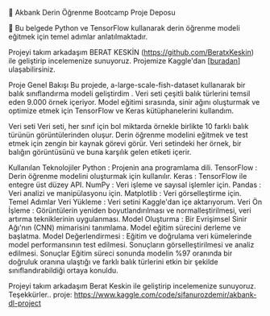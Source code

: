 🚀 Akbank Derin Öğrenme Bootcamp Proje Deposu

📝 Bu belgede Python ve TensorFlow kullanarak derin öğrenme modeli eğitmek için temel adımlar anlatılmaktadır.

Projeyi takım arkadaşım BERAT KESKİN (https://github.com/BeratxKeskin) ile geliştirip incelemenize sunuyoruz. 
Projemize Kaggle'dan [[buradan](https://www.kaggle.com/code/sifanurozdemir/akbank-dl-project)] ulaşabilirsiniz.

Proje Genel Bakışı
Bu projede, a-large-scale-fish-dataset kullanarak bir balık sınıflandırma modeli geliştirdim . Veri seti çeşitli balık türlerini temsil eden 9.000 örnek içeriyor. Model eğitimi sırasında, sinir ağını oluşturmak ve optimize etmek için TensorFlow ve Keras kütüphanelerini kullandım.

Veri seti
Veri seti, her sınıf için bol miktarda örnekle birlikte 10 farklı balık türünün görüntülerinden oluşur. Derin öğrenme modelini eğitmek ve test etmek için zengin bir kaynak görevi görür. Veri setindeki her örnek, bir balığın görüntüsünü ve buna karşılık gelen etiketi içerir.

Kullanılan Teknolojiler
Python : Projenin ana programlama dili.
TensorFlow : Derin öğrenme modelini oluşturmak için kullanılır.
Keras : TensorFlow ile entegre üst düzey API.
NumPy : Veri işleme ve sayısal işlemler için.
Pandas : Veri analizi ve manipülasyonu için.
Matplotlib : Veri görselleştirme için.
Temel Adımlar
Veri Yükleme : Veri setini Kaggle'dan içe aktarıyorum.
Veri Ön İşleme : Görüntülerin yeniden boyutlandırılması ve normalleştirilmesi, veri artırma tekniklerinin uygulanması.
Model Oluşturma : Bir Evrişimsel Sinir Ağı'nın (CNN) mimarisini tanımlama. Model eğitim sürecini derleme ve başlatma.
Model Değerlendirmesi : Eğitim ve doğrulama veri kümelerinde model performansının test edilmesi. Sonuçların görselleştirilmesi ve analiz edilmesi.
Sonuçlar
Eğitim süreci sonunda modelin %97 oranında bir doğruluk oranına ulaştığı ve farklı balık türlerini etkin bir şekilde sınıflandırabildiği ortaya konuldu.

Projeyi takım arkadaşım Berat Keskin ile geliştirip incelemenize sunuyoruz. Teşekkürler..
proje:
https://www.kaggle.com/code/sifanurozdemir/akbank-dl-project
